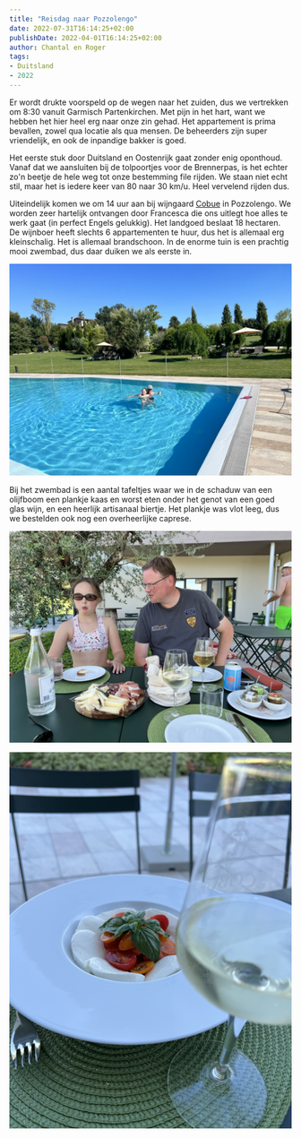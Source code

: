 ```yaml
---
title: "Reisdag naar Pozzolengo"
date: 2022-07-31T16:14:25+02:00
publishDate: 2022-04-01T16:14:25+02:00
author: Chantal en Roger
tags:
- Duitsland
- 2022
---
```


Er wordt drukte voorspeld op de wegen naar het zuiden, dus we vertrekken om 8:30 vanuit Garmisch Partenkirchen. Met pijn in het hart, want we hebben het hier heel erg naar onze zin gehad. Het appartement is prima bevallen, zowel qua locatie als qua mensen. De beheerders zijn super vriendelijk, en ook de inpandige bakker is goed.

Het eerste stuk door Duitsland en Oostenrijk gaat zonder enig oponthoud. Vanaf dat we aansluiten bij de tolpoortjes voor de Brennerpas, is het echter zo'n beetje de hele weg tot onze bestemming file rijden. We staan niet echt stil, maar het is iedere keer van 80 naar 30 km/u. Heel vervelend rijden dus.

Uiteindelijk komen we om 14 uur aan bij wijngaard [Cobue](https://www.cobue.it) in Pozzolengo. We worden zeer hartelijk ontvangen door Francesca die ons uitlegt hoe alles te werk gaat (in perfect Engels gelukkig). Het landgoed beslaat 18 hectaren. De wijnboer heeft slechts 6 appartementen te huur, dus het is allemaal erg kleinschalig. Het is allemaal brandschoon. In de enorme tuin is een prachtig mooi zwembad, dus daar duiken we als eerste in.

![Cobue](./images/IMG_3831.JPG)

Bij het zwembad is een aantal tafeltjes waar we in de schaduw van een olijfboom een plankje kaas en worst eten onder het genot van een goed glas wijn, en een heerlijk artisanaal biertje. Het plankje was vlot leeg, dus we bestelden ook nog een overheerlijke caprese.

![Cobue](./images/IMG_3832.JPG)

![Cobue](./images/IMG_1452.png)

